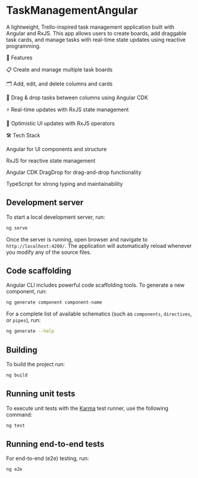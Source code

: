 # TaskManagementAngular

A lightweight, Trello-inspired task management application built with Angular and RxJS.
This app allows users to create boards, add draggable task cards, and manage tasks with real-time state updates using reactive programming.

🚀 Features

📋 Create and manage multiple task boards

🗂️ Add, edit, and delete columns and cards

🔄 Drag & drop tasks between columns using Angular CDK

⚡ Real-time updates with RxJS state management

🧠 Optimistic UI updates with RxJS operators

🛠️ Tech Stack

Angular for UI components and structure

RxJS for reactive state management

Angular CDK DragDrop for drag-and-drop functionality

TypeScript for strong typing and maintainability

## Development server

To start a local development server, run:

```bash
ng serve
```

Once the server is running, open browser and navigate to `http://localhost:4200/`. The application will automatically reload whenever you modify any of the source files.

## Code scaffolding

Angular CLI includes powerful code scaffolding tools. To generate a new component, run:

```bash
ng generate component component-name
```

For a complete list of available schematics (such as `components`, `directives`, or `pipes`), run:

```bash
ng generate --help
```

## Building

To build the project run:

```bash
ng build
```

## Running unit tests

To execute unit tests with the [Karma](https://karma-runner.github.io) test runner, use the following command:

```bash
ng test
```

## Running end-to-end tests

For end-to-end (e2e) testing, run:

```bash
ng e2e
```


